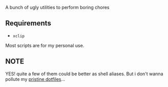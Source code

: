 A bunch of ugly utilities to perform boring chores

## Requirements

- `xclip`

Most scripts are for my personal use.


## NOTE

YES! quite a few of them could be better as shell aliases. But i don't wanna pollute
my [pristine dotfiles](https://github.com/vise890/dotfiles)...
